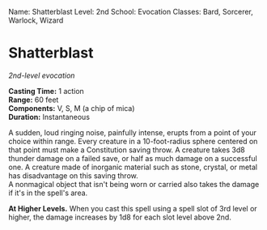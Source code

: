 Name: Shatterblast
Level: 2nd
School: Evocation
Classes: Bard, Sorcerer, Warlock, Wizard

# Shatterblast
_2nd-level evocation_

**Casting Time:** 1 action    
**Range:** 60 feet    
**Components:** V, S, M (a chip of mica)    
**Duration:** Instantaneous 

A sudden, loud ringing noise, painfully intense, erupts from a point of your choice within range. Every creature in a 10-foot-radius sphere centered on that point must make a Constitution saving throw. A creature takes 3d8 thunder damage on a failed save, or half as much damage on a successful one. A creature made of inorganic material such as stone, crystal, or metal has disadvantage on this saving throw.    
A nonmagical object that isn't being worn or carried also takes the damage if it's in the spell's area. 

**At Higher Levels.** When you cast this spell using a spell slot of 3rd level or higher, the damage increases by 1d8 for each slot level above 2nd.